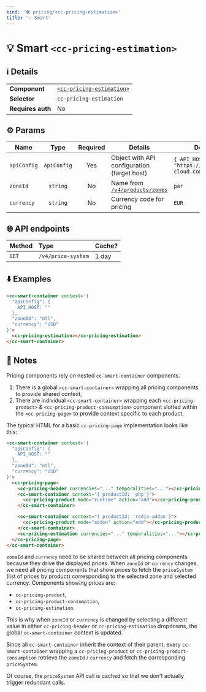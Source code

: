 ```yaml
---
kind: '🛠 pricing/<cc-pricing-estimation>'
title: '💡 Smart'
---
```


# 💡 Smart `<cc-pricing-estimation>`

## ℹ️ Details

<table>
  <tr><td><strong>Component    </strong> <td><a href="https://www.clever-cloud.com/developers/doc/clever-components/?path=/docs/%F0%9F%9B%A0-pricing-cc-pricing-estimation--default-story"><code>&lt;cc-pricing-estimation></code></a>
  <tr><td><strong>Selector     </strong> <td><code>cc-pricing-estimation</code>
  <tr><td><strong>Requires auth</strong> <td>No
</table>

## ⚙️ Params

| Name        | Type        | Required | Details                                                                          | Default                                        |
|-------------|:-----------:|:--------:|----------------------------------------------------------------------------------|------------------------------------------------|
| `apiConfig` | `ApiConfig` |  Yes     | Object with API configuration (target host)                                      | `{ API_HOST: "https://api.clever-cloud.com" }` |
| `zoneId`    | `string`    |  No      | Name from [`/v4/products/zones`](https://api.clever-cloud.com/v4/products/zones) | `par`                                          |
| `currency`  | `string`    |  No      | Currency code for pricing                                                        | `EUR`                                          |

## 🌐 API endpoints

| Method | Type               | Cache? |
|--------|:-------------------|:-------|
| `GET`  | `/v4/price-system` | 1 day  |

## ⬇️️ Examples

```html
<cc-smart-container context='{
  "apiConfig": {
    API_HOST: ""
  },
  "zoneId": "mtl",
  "currency": "USD"
}'>
  <cc-pricing-estimation></cc-pricing-estimation>
</cc-smart-container>
```

## 📄 Notes

Pricing components rely on nested `cc-smart-container` components.

1. There is a global `<cc-smart-container>` wrapping all pricing components to provide shared context,
2. There are individual `<cc-smart-container>` wrapping each `<cc-pricing-product>` & `<cc-pricing-product-consumption>` component slotted within the `<cc-pricing-page>` to provide context specific to each product.

The typical HTML for a basic `cc-pricing-page` implementation looks like this:
```html
<cc-smart-container context='{
  "apiConfig": {
    API_HOST: ""
  },
  "zoneId": "mtl",
  "currency": "USD"
}'>
  <cc-pricing-page>
    <cc-pricing-header currencies="..." temporalities="..."></cc-pricing-header>
    <cc-smart-container context="{ productId: 'php'}">
      <cc-pricing-product mode="runtime" action="add"></cc-pricing-product>
    </cc-smart-container>

    <cc-smart-container context="{ productId: 'redis-addon'}">
      <cc-pricing-product mode="addon" action="add"></cc-pricing-product>
    </cc-smart-container>
    <cc-pricing-estimation currencies="..." temporalities="..."></cc-pricing-estimation>
  </cc-pricing-page>
</cc-smart-container>
```

`zoneId` and `currency` need to be shared between all pricing components because they drive the displayed prices.
When `zoneId` or `currency` changes, we need all pricing components that show prices to fetch the `priceSystem` (list of prices by product) corresponding to the selected zone and selected currency.
Components showing prices are:

- `cc-pricing-product`,
- `cc-pricing-product-consumption`,
- `cc-pricing-estimation`.

This is why when `zoneId` or `currency` is changed by selecting a different value in either `cc-pricing-header` or `cc-pricing-estimation` dropdowns, the global `cc-smart-container` context is updated.

Since all `cc-smart-container` inherit the context of their parent, every `cc-smart-container` wrapping a `cc-pricing-product` or `cc-pricing-product-consumption` retrieve the `zoneId` / `currency` and fetch the corresponding `priceSystem`.

Of course, the `priceSystem` API call is cached so that we don't actually trigger redundant calls.
